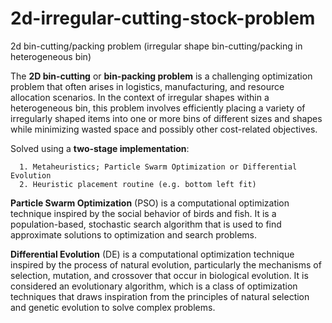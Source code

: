 # 2d-irregular-cutting-stock-problem

2d bin-cutting/packing problem (irregular shape bin-cutting/packing in heterogeneous bin)

The **2D bin-cutting** or **bin-packing problem** is a challenging optimization problem that often arises in logistics, manufacturing, and resource allocation scenarios.
In the context of irregular shapes within a heterogeneous bin, this problem involves efficiently placing a variety of irregularly shaped items into one or more bins of different sizes and shapes while minimizing wasted space and possibly other cost-related objectives.

Solved using a **two-stage implementation**:  
  
      1. Metaheuristics; Particle Swarm Optimization or Differential Evolution  
      2. Heuristic placement routine (e.g. bottom left fit)

**Particle Swarm Optimization** (PSO) is a computational optimization technique inspired by the social behavior of birds and fish. 
It is a population-based, stochastic search algorithm that is used to find approximate solutions to optimization and search problems.

**Differential Evolution** (DE) is a computational optimization technique inspired by the process of natural evolution, particularly the mechanisms of selection, mutation, and crossover that occur in biological evolution.
It is considered an evolutionary algorithm, which is a class of optimization techniques that draws inspiration from the principles of natural selection and genetic evolution to solve complex problems.


